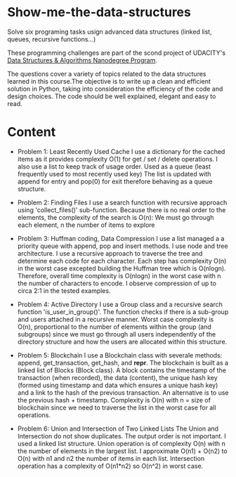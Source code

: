 # Show-me-the-data-structures
Solve six programing tasks usign advanced data structures (linked list, queues, recursive functions...)

These programming challenges are part of the scond project of UDACITY's [Data Structures & Algorithms Nanodegree Program](https://www.udacity.com/course/data-structures-and-algorithms-nanodegree--nd256).

The questions cover a variety of topics related to the data structures learned in this course.The objective is to write up a clean and efficient solution in Python, taking into consideration the efficiency of the code and design choices. The code should be well explained, elegant and easy to read.

# Content

- Problem 1: Least Recently Used Cache
I use a dictionary for the cached items as it provides complexity O(1) for get / set / delete operations.
I also use a list to keep track of usage order. Used as a queue (least frequently used to most recently used key)
The list is updated with append for entry and pop(0) for exit therefore behaving as a queue structure.

- Problem 2: Finding Files
I use a search function with recursive approach using 'collect_files()' sub-function.
Because there is no real order to the elements, the complexity of the search is O(n): We must go through each element, n the number of items to explore

- Problem 3: Huffman coding, Data Compression
I use a list managed a a priority queue with append, pop and insert methods.
I use node and tree architecture. I use a recursive approach to traverse the tree and determine each code for each character. Each step has complexity O(n) in the worst case excepted building the Huffman tree which is O(nlogn). Therefore, overall time complexity is O(nlogn) in the worst case with n the number of characters to encode.
I observe compression of up to circa 2:1 in the tested examples.

- Problem 4: Active Directory
I use a Group class and a recursive search function 'is_user_in_group()'. The function checks if there is a sub-group and users attached in a recursive manner.
Worst case complexity is O(n), proportional to the number of elements within the group (and subgroups) since we must go through all users independently of the directory structure and how the users are allocated within this structure.

- Problem 5: Blockchain
I use a Blockchain class with severale methods: append, get_transaction, get_hash, and __repr__. The blockchain is built as a linked list of Blocks (Block class).
A block contains the timestamp of the transaction (when recorded), the data (content), the unique hash key (formed using timestamp and data which ensures a unique hash key) and a link to the hash of the previous transaction. An alternative is to use the previous hash + timestamp.
Complexity is O(n) with n = size of blockchain since we need to traverse the list in the worst case for all operations.

- Problem 6: Union and Intersection of Two Linked Lists
The Union and Intersection do not show duplicates. The output order is not important.
I used a linked list structure.
Union operation is of complexity O(n) with n the number of elements in the largest list. I approximate O(n1) + O(n2) to O(n) with n1 and n2 the number of items in each list.
Intersection operation has a complexity of O(n1*n2) so O(n^2) in worst case.
